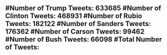 #Number of Trump Tweets: 633685
#Number of Clinton Tweets: 468931
#Number of Rubio Tweets: 182122
#Number of Sanders Tweets: 176362
#Number of Carson Tweets: 99462
#Number of Bush Tweets: 66098
#Total Number of Tweets:  
---
